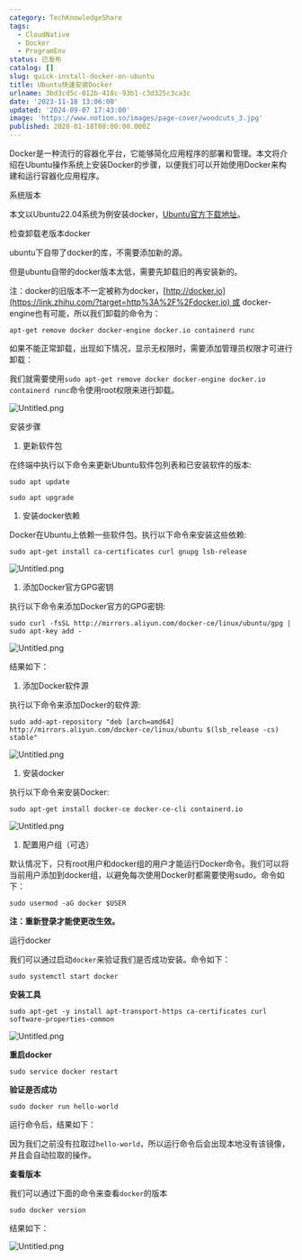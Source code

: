 ```yaml
---
category: TechKnowledgeShare
tags:
  - CloudNative
  - Docker
  - ProgramEnv
status: 已发布
catalog: []
slug: quick-install-docker-on-ubuntu
title: Ubuntu快速安装Docker
urlname: 3bd3cd5c-012b-418c-93b1-c3d325c3ca3c
date: '2023-11-18 13:06:00'
updated: '2024-09-07 17:43:00'
image: 'https://www.notion.so/images/page-cover/woodcuts_3.jpg'
published: 2020-01-18T08:00:00.000Z
---
```


Docker是一种流行的容器化平台，它能够简化应用程序的部署和管理。本文将介绍在Ubuntu操作系统上安装Docker的步骤，以便我们可以开始使用Docker来构建和运行容器化应用程序。


系统版本


本文以Ubuntu22.04系统为例安装docker，[Ubuntu官方下载地址](https://link.zhihu.com/?target=https%3A%2F%2Fubuntu.com%2Fdownload)。


检查卸载老版本docker


ubuntu下自带了docker的库，不需要添加新的源。


但是ubuntu自带的docker版本太低，需要先卸载旧的再安装新的。


注：docker的旧版本不一定被称为docker，[http://docker.io](https://link.zhihu.com/?target=http%3A%2F%2Fdocker.io) 或 docker-engine也有可能，所以我们卸载的命令为：


`apt-get remove docker docker-engine docker.io containerd runc`


如果不能正常卸载，出现如下情况，显示无权限时，需要添加管理员权限才可进行卸载：


我们就需要使用`sudo apt-get remove docker docker-engine docker.io containerd runc`命令使用root权限来进行卸载。


![Untitled.png](https://prod-files-secure.s3.us-west-2.amazonaws.com/5d24fe63-e567-4804-86f9-9fdc62e13082/39952d0f-7851-4550-b715-72a33876c773/Untitled.png?X-Amz-Algorithm=AWS4-HMAC-SHA256&X-Amz-Content-Sha256=UNSIGNED-PAYLOAD&X-Amz-Credential=ASIAZI2LB4667A4Q4NWY%2F20250316%2Fus-west-2%2Fs3%2Faws4_request&X-Amz-Date=20250316T213235Z&X-Amz-Expires=3600&X-Amz-Security-Token=IQoJb3JpZ2luX2VjEN3%2F%2F%2F%2F%2F%2F%2F%2F%2F%2FwEaCXVzLXdlc3QtMiJHMEUCIH%2B8US%2BsoDLbp97dvCvkU7SI5s9CoxffFB3niDnJGM0tAiEAq9%2BypKFmGjOWIJ3Y%2Fl0X5NJChix9XjX6HuXKykGGngMq%2FwMINhAAGgw2Mzc0MjMxODM4MDUiDGme3Vivrb7cozhgjircAy2WWamdsUxsmUawNfHYTdDPirEQRIseiU5D7raYblf%2B0bCp1bxD225TQ%2B96EBX%2By1KEKv7JdE6AX9n0rdBpgsnle%2B9X9UXSYtk0WHv4QB9lq2vIJgtDpFoi6o%2BNwy%2F1k5TolcAmpeFni%2BvG5de0b0GRAeeV0kUwXa5fCKlNE6o04asVuBU0QquOaViY3XKTLuIWPzfeL2N%2FU2Ydtl9GhH9pcSOosUDbbWIHcEsoXfZV1GtCF89ztsdelkKoCoFje0%2F2Z4xTX3UJGXdBgB5ZNc1%2BW27PM6RRZh9V462rRK9GRjsKv7jYp6DtlWISPVzAU3IPyPjfbCKDmqihshnFdLO8AO43KULGdNZQqsZfJDpc15lSTYW67b8Oyem3%2FKwhP68LkxBpUFJie0QFdYEJ2Cw%2BO%2FGLNDeIgovV%2FiaosjNXyOd7y6m5WKbJeUC9l%2FqZOrk%2FXXJssCCXI7rWeg%2Fy8J5DESNE3%2B2vudCnfyc0MjmtAsYYOiPgV0BwrKbFgecF9AfPkOuF4iy4p8usPqhYcwKNm36zlwjUlPto6qnifZGjO8PLGMcdPDijqZW10XFJOgbxSWNs9fXiCoD5Zwg0o1LcwnqwCn%2BTegIYl6dIvfTq1H6x1SzRm8CXoUSGMOj83L4GOqUBNTg%2B%2FpWneMSAbqb1hOIe1rKjBCKrR4ixds7kyNAAek%2Bv1SXrUjAOQqNhsDGVKEcee4udX7yl1CCOm3GmgHTYKRJt15DORRvQeOSKE2s6k0LmoeriWiPIF45GCqBaKconbOk0p0Mlu%2FUPljuoqkoX2USCz1%2BN%2BrlzPfHO2pzgswymZ0Nlor8Rs5t2ixCol1fpW%2BtF2d82S3EVcm4CZOORWojA3czI&X-Amz-Signature=d1d35efd24447e9fe26f4fae76dbbe57876e0ebbfb846f9823ef0c7992913693&X-Amz-SignedHeaders=host&x-id=GetObject)


安装步骤

1. 更新软件包

在终端中执行以下命令来更新Ubuntu软件包列表和已安装软件的版本:


`sudo apt update`


`sudo apt upgrade`

1. 安装docker依赖

Docker在Ubuntu上依赖一些软件包。执行以下命令来安装这些依赖:


`sudo apt-get install ca-certificates curl gnupg lsb-release`


![Untitled.png](https://prod-files-secure.s3.us-west-2.amazonaws.com/5d24fe63-e567-4804-86f9-9fdc62e13082/b5a549a8-6621-4824-a151-93e8b0592f14/Untitled.png?X-Amz-Algorithm=AWS4-HMAC-SHA256&X-Amz-Content-Sha256=UNSIGNED-PAYLOAD&X-Amz-Credential=ASIAZI2LB4667A4Q4NWY%2F20250316%2Fus-west-2%2Fs3%2Faws4_request&X-Amz-Date=20250316T213235Z&X-Amz-Expires=3600&X-Amz-Security-Token=IQoJb3JpZ2luX2VjEN3%2F%2F%2F%2F%2F%2F%2F%2F%2F%2FwEaCXVzLXdlc3QtMiJHMEUCIH%2B8US%2BsoDLbp97dvCvkU7SI5s9CoxffFB3niDnJGM0tAiEAq9%2BypKFmGjOWIJ3Y%2Fl0X5NJChix9XjX6HuXKykGGngMq%2FwMINhAAGgw2Mzc0MjMxODM4MDUiDGme3Vivrb7cozhgjircAy2WWamdsUxsmUawNfHYTdDPirEQRIseiU5D7raYblf%2B0bCp1bxD225TQ%2B96EBX%2By1KEKv7JdE6AX9n0rdBpgsnle%2B9X9UXSYtk0WHv4QB9lq2vIJgtDpFoi6o%2BNwy%2F1k5TolcAmpeFni%2BvG5de0b0GRAeeV0kUwXa5fCKlNE6o04asVuBU0QquOaViY3XKTLuIWPzfeL2N%2FU2Ydtl9GhH9pcSOosUDbbWIHcEsoXfZV1GtCF89ztsdelkKoCoFje0%2F2Z4xTX3UJGXdBgB5ZNc1%2BW27PM6RRZh9V462rRK9GRjsKv7jYp6DtlWISPVzAU3IPyPjfbCKDmqihshnFdLO8AO43KULGdNZQqsZfJDpc15lSTYW67b8Oyem3%2FKwhP68LkxBpUFJie0QFdYEJ2Cw%2BO%2FGLNDeIgovV%2FiaosjNXyOd7y6m5WKbJeUC9l%2FqZOrk%2FXXJssCCXI7rWeg%2Fy8J5DESNE3%2B2vudCnfyc0MjmtAsYYOiPgV0BwrKbFgecF9AfPkOuF4iy4p8usPqhYcwKNm36zlwjUlPto6qnifZGjO8PLGMcdPDijqZW10XFJOgbxSWNs9fXiCoD5Zwg0o1LcwnqwCn%2BTegIYl6dIvfTq1H6x1SzRm8CXoUSGMOj83L4GOqUBNTg%2B%2FpWneMSAbqb1hOIe1rKjBCKrR4ixds7kyNAAek%2Bv1SXrUjAOQqNhsDGVKEcee4udX7yl1CCOm3GmgHTYKRJt15DORRvQeOSKE2s6k0LmoeriWiPIF45GCqBaKconbOk0p0Mlu%2FUPljuoqkoX2USCz1%2BN%2BrlzPfHO2pzgswymZ0Nlor8Rs5t2ixCol1fpW%2BtF2d82S3EVcm4CZOORWojA3czI&X-Amz-Signature=b3be1914514e07215e2470e86bdc630ce8ec75c07404266f341c6c9e61290654&X-Amz-SignedHeaders=host&x-id=GetObject)

1. 添加Docker官方GPG密钥

执行以下命令来添加Docker官方的GPG密钥:


`sudo curl -fsSL http://mirrors.aliyun.com/docker-ce/linux/ubuntu/gpg | sudo apt-key add -`


![Untitled.png](https://prod-files-secure.s3.us-west-2.amazonaws.com/5d24fe63-e567-4804-86f9-9fdc62e13082/98014b5e-f5b7-4b16-804e-ab6917971bd3/Untitled.png?X-Amz-Algorithm=AWS4-HMAC-SHA256&X-Amz-Content-Sha256=UNSIGNED-PAYLOAD&X-Amz-Credential=ASIAZI2LB4667A4Q4NWY%2F20250316%2Fus-west-2%2Fs3%2Faws4_request&X-Amz-Date=20250316T213235Z&X-Amz-Expires=3600&X-Amz-Security-Token=IQoJb3JpZ2luX2VjEN3%2F%2F%2F%2F%2F%2F%2F%2F%2F%2FwEaCXVzLXdlc3QtMiJHMEUCIH%2B8US%2BsoDLbp97dvCvkU7SI5s9CoxffFB3niDnJGM0tAiEAq9%2BypKFmGjOWIJ3Y%2Fl0X5NJChix9XjX6HuXKykGGngMq%2FwMINhAAGgw2Mzc0MjMxODM4MDUiDGme3Vivrb7cozhgjircAy2WWamdsUxsmUawNfHYTdDPirEQRIseiU5D7raYblf%2B0bCp1bxD225TQ%2B96EBX%2By1KEKv7JdE6AX9n0rdBpgsnle%2B9X9UXSYtk0WHv4QB9lq2vIJgtDpFoi6o%2BNwy%2F1k5TolcAmpeFni%2BvG5de0b0GRAeeV0kUwXa5fCKlNE6o04asVuBU0QquOaViY3XKTLuIWPzfeL2N%2FU2Ydtl9GhH9pcSOosUDbbWIHcEsoXfZV1GtCF89ztsdelkKoCoFje0%2F2Z4xTX3UJGXdBgB5ZNc1%2BW27PM6RRZh9V462rRK9GRjsKv7jYp6DtlWISPVzAU3IPyPjfbCKDmqihshnFdLO8AO43KULGdNZQqsZfJDpc15lSTYW67b8Oyem3%2FKwhP68LkxBpUFJie0QFdYEJ2Cw%2BO%2FGLNDeIgovV%2FiaosjNXyOd7y6m5WKbJeUC9l%2FqZOrk%2FXXJssCCXI7rWeg%2Fy8J5DESNE3%2B2vudCnfyc0MjmtAsYYOiPgV0BwrKbFgecF9AfPkOuF4iy4p8usPqhYcwKNm36zlwjUlPto6qnifZGjO8PLGMcdPDijqZW10XFJOgbxSWNs9fXiCoD5Zwg0o1LcwnqwCn%2BTegIYl6dIvfTq1H6x1SzRm8CXoUSGMOj83L4GOqUBNTg%2B%2FpWneMSAbqb1hOIe1rKjBCKrR4ixds7kyNAAek%2Bv1SXrUjAOQqNhsDGVKEcee4udX7yl1CCOm3GmgHTYKRJt15DORRvQeOSKE2s6k0LmoeriWiPIF45GCqBaKconbOk0p0Mlu%2FUPljuoqkoX2USCz1%2BN%2BrlzPfHO2pzgswymZ0Nlor8Rs5t2ixCol1fpW%2BtF2d82S3EVcm4CZOORWojA3czI&X-Amz-Signature=961444ebdbf598ace9c32e8009b89749afc79f2303ed22b865bed2aaaec4c79f&X-Amz-SignedHeaders=host&x-id=GetObject)


结果如下：

1. 添加Docker软件源

执行以下命令来添加Docker的软件源:


`sudo add-apt-repository "deb [arch=amd64] http://mirrors.aliyun.com/docker-ce/linux/ubuntu $(lsb_release -cs) stable"`


![Untitled.png](https://prod-files-secure.s3.us-west-2.amazonaws.com/5d24fe63-e567-4804-86f9-9fdc62e13082/7fc5bdbe-9d4c-48b8-ba03-3309380f47ba/Untitled.png?X-Amz-Algorithm=AWS4-HMAC-SHA256&X-Amz-Content-Sha256=UNSIGNED-PAYLOAD&X-Amz-Credential=ASIAZI2LB4667A4Q4NWY%2F20250316%2Fus-west-2%2Fs3%2Faws4_request&X-Amz-Date=20250316T213235Z&X-Amz-Expires=3600&X-Amz-Security-Token=IQoJb3JpZ2luX2VjEN3%2F%2F%2F%2F%2F%2F%2F%2F%2F%2FwEaCXVzLXdlc3QtMiJHMEUCIH%2B8US%2BsoDLbp97dvCvkU7SI5s9CoxffFB3niDnJGM0tAiEAq9%2BypKFmGjOWIJ3Y%2Fl0X5NJChix9XjX6HuXKykGGngMq%2FwMINhAAGgw2Mzc0MjMxODM4MDUiDGme3Vivrb7cozhgjircAy2WWamdsUxsmUawNfHYTdDPirEQRIseiU5D7raYblf%2B0bCp1bxD225TQ%2B96EBX%2By1KEKv7JdE6AX9n0rdBpgsnle%2B9X9UXSYtk0WHv4QB9lq2vIJgtDpFoi6o%2BNwy%2F1k5TolcAmpeFni%2BvG5de0b0GRAeeV0kUwXa5fCKlNE6o04asVuBU0QquOaViY3XKTLuIWPzfeL2N%2FU2Ydtl9GhH9pcSOosUDbbWIHcEsoXfZV1GtCF89ztsdelkKoCoFje0%2F2Z4xTX3UJGXdBgB5ZNc1%2BW27PM6RRZh9V462rRK9GRjsKv7jYp6DtlWISPVzAU3IPyPjfbCKDmqihshnFdLO8AO43KULGdNZQqsZfJDpc15lSTYW67b8Oyem3%2FKwhP68LkxBpUFJie0QFdYEJ2Cw%2BO%2FGLNDeIgovV%2FiaosjNXyOd7y6m5WKbJeUC9l%2FqZOrk%2FXXJssCCXI7rWeg%2Fy8J5DESNE3%2B2vudCnfyc0MjmtAsYYOiPgV0BwrKbFgecF9AfPkOuF4iy4p8usPqhYcwKNm36zlwjUlPto6qnifZGjO8PLGMcdPDijqZW10XFJOgbxSWNs9fXiCoD5Zwg0o1LcwnqwCn%2BTegIYl6dIvfTq1H6x1SzRm8CXoUSGMOj83L4GOqUBNTg%2B%2FpWneMSAbqb1hOIe1rKjBCKrR4ixds7kyNAAek%2Bv1SXrUjAOQqNhsDGVKEcee4udX7yl1CCOm3GmgHTYKRJt15DORRvQeOSKE2s6k0LmoeriWiPIF45GCqBaKconbOk0p0Mlu%2FUPljuoqkoX2USCz1%2BN%2BrlzPfHO2pzgswymZ0Nlor8Rs5t2ixCol1fpW%2BtF2d82S3EVcm4CZOORWojA3czI&X-Amz-Signature=13f8c8f09701ac3893db0ec446d1467d1ab989a58185e248fb4147b18d2ba540&X-Amz-SignedHeaders=host&x-id=GetObject)

1. 安装docker

执行以下命令来安装Docker:


`sudo apt-get install docker-ce docker-ce-cli containerd.io`


![Untitled.png](https://prod-files-secure.s3.us-west-2.amazonaws.com/5d24fe63-e567-4804-86f9-9fdc62e13082/d5ede442-ffc5-49c3-a76a-76559a797244/Untitled.png?X-Amz-Algorithm=AWS4-HMAC-SHA256&X-Amz-Content-Sha256=UNSIGNED-PAYLOAD&X-Amz-Credential=ASIAZI2LB4667A4Q4NWY%2F20250316%2Fus-west-2%2Fs3%2Faws4_request&X-Amz-Date=20250316T213235Z&X-Amz-Expires=3600&X-Amz-Security-Token=IQoJb3JpZ2luX2VjEN3%2F%2F%2F%2F%2F%2F%2F%2F%2F%2FwEaCXVzLXdlc3QtMiJHMEUCIH%2B8US%2BsoDLbp97dvCvkU7SI5s9CoxffFB3niDnJGM0tAiEAq9%2BypKFmGjOWIJ3Y%2Fl0X5NJChix9XjX6HuXKykGGngMq%2FwMINhAAGgw2Mzc0MjMxODM4MDUiDGme3Vivrb7cozhgjircAy2WWamdsUxsmUawNfHYTdDPirEQRIseiU5D7raYblf%2B0bCp1bxD225TQ%2B96EBX%2By1KEKv7JdE6AX9n0rdBpgsnle%2B9X9UXSYtk0WHv4QB9lq2vIJgtDpFoi6o%2BNwy%2F1k5TolcAmpeFni%2BvG5de0b0GRAeeV0kUwXa5fCKlNE6o04asVuBU0QquOaViY3XKTLuIWPzfeL2N%2FU2Ydtl9GhH9pcSOosUDbbWIHcEsoXfZV1GtCF89ztsdelkKoCoFje0%2F2Z4xTX3UJGXdBgB5ZNc1%2BW27PM6RRZh9V462rRK9GRjsKv7jYp6DtlWISPVzAU3IPyPjfbCKDmqihshnFdLO8AO43KULGdNZQqsZfJDpc15lSTYW67b8Oyem3%2FKwhP68LkxBpUFJie0QFdYEJ2Cw%2BO%2FGLNDeIgovV%2FiaosjNXyOd7y6m5WKbJeUC9l%2FqZOrk%2FXXJssCCXI7rWeg%2Fy8J5DESNE3%2B2vudCnfyc0MjmtAsYYOiPgV0BwrKbFgecF9AfPkOuF4iy4p8usPqhYcwKNm36zlwjUlPto6qnifZGjO8PLGMcdPDijqZW10XFJOgbxSWNs9fXiCoD5Zwg0o1LcwnqwCn%2BTegIYl6dIvfTq1H6x1SzRm8CXoUSGMOj83L4GOqUBNTg%2B%2FpWneMSAbqb1hOIe1rKjBCKrR4ixds7kyNAAek%2Bv1SXrUjAOQqNhsDGVKEcee4udX7yl1CCOm3GmgHTYKRJt15DORRvQeOSKE2s6k0LmoeriWiPIF45GCqBaKconbOk0p0Mlu%2FUPljuoqkoX2USCz1%2BN%2BrlzPfHO2pzgswymZ0Nlor8Rs5t2ixCol1fpW%2BtF2d82S3EVcm4CZOORWojA3czI&X-Amz-Signature=89382c277b6a9b546df03fe56c78d879e9749b51e205d31b9e7f845843bc54c7&X-Amz-SignedHeaders=host&x-id=GetObject)

1. 配置用户组（可选）

默认情况下，只有root用户和docker组的用户才能运行Docker命令。我们可以将当前用户添加到docker组，以避免每次使用Docker时都需要使用sudo。命令如下：


`sudo usermod -aG docker $USER`


**注：重新登录才能使更改生效。**


运行docker


我们可以通过启动`docker`来验证我们是否成功安装。命令如下：


`sudo systemctl start docker`


**安装工具**


`sudo apt-get -y install apt-transport-https ca-certificates curl software-properties-common`


![Untitled.png](https://prod-files-secure.s3.us-west-2.amazonaws.com/5d24fe63-e567-4804-86f9-9fdc62e13082/0c3615c1-94db-46f5-9743-68bb221a9964/Untitled.png?X-Amz-Algorithm=AWS4-HMAC-SHA256&X-Amz-Content-Sha256=UNSIGNED-PAYLOAD&X-Amz-Credential=ASIAZI2LB4667A4Q4NWY%2F20250316%2Fus-west-2%2Fs3%2Faws4_request&X-Amz-Date=20250316T213235Z&X-Amz-Expires=3600&X-Amz-Security-Token=IQoJb3JpZ2luX2VjEN3%2F%2F%2F%2F%2F%2F%2F%2F%2F%2FwEaCXVzLXdlc3QtMiJHMEUCIH%2B8US%2BsoDLbp97dvCvkU7SI5s9CoxffFB3niDnJGM0tAiEAq9%2BypKFmGjOWIJ3Y%2Fl0X5NJChix9XjX6HuXKykGGngMq%2FwMINhAAGgw2Mzc0MjMxODM4MDUiDGme3Vivrb7cozhgjircAy2WWamdsUxsmUawNfHYTdDPirEQRIseiU5D7raYblf%2B0bCp1bxD225TQ%2B96EBX%2By1KEKv7JdE6AX9n0rdBpgsnle%2B9X9UXSYtk0WHv4QB9lq2vIJgtDpFoi6o%2BNwy%2F1k5TolcAmpeFni%2BvG5de0b0GRAeeV0kUwXa5fCKlNE6o04asVuBU0QquOaViY3XKTLuIWPzfeL2N%2FU2Ydtl9GhH9pcSOosUDbbWIHcEsoXfZV1GtCF89ztsdelkKoCoFje0%2F2Z4xTX3UJGXdBgB5ZNc1%2BW27PM6RRZh9V462rRK9GRjsKv7jYp6DtlWISPVzAU3IPyPjfbCKDmqihshnFdLO8AO43KULGdNZQqsZfJDpc15lSTYW67b8Oyem3%2FKwhP68LkxBpUFJie0QFdYEJ2Cw%2BO%2FGLNDeIgovV%2FiaosjNXyOd7y6m5WKbJeUC9l%2FqZOrk%2FXXJssCCXI7rWeg%2Fy8J5DESNE3%2B2vudCnfyc0MjmtAsYYOiPgV0BwrKbFgecF9AfPkOuF4iy4p8usPqhYcwKNm36zlwjUlPto6qnifZGjO8PLGMcdPDijqZW10XFJOgbxSWNs9fXiCoD5Zwg0o1LcwnqwCn%2BTegIYl6dIvfTq1H6x1SzRm8CXoUSGMOj83L4GOqUBNTg%2B%2FpWneMSAbqb1hOIe1rKjBCKrR4ixds7kyNAAek%2Bv1SXrUjAOQqNhsDGVKEcee4udX7yl1CCOm3GmgHTYKRJt15DORRvQeOSKE2s6k0LmoeriWiPIF45GCqBaKconbOk0p0Mlu%2FUPljuoqkoX2USCz1%2BN%2BrlzPfHO2pzgswymZ0Nlor8Rs5t2ixCol1fpW%2BtF2d82S3EVcm4CZOORWojA3czI&X-Amz-Signature=58f2574be9f14e8e93bfddc8bd6b9b316081f9890704d5faf9a2aa9bf812fe52&X-Amz-SignedHeaders=host&x-id=GetObject)


**重启docker**


`sudo service docker restart`


**验证是否成功**


`sudo docker run hello-world`


运行命令后，结果如下：


因为我们之前没有拉取过`hello-world`，所以运行命令后会出现本地没有该镜像，并且会自动拉取的操作。


**查看版本**


我们可以通过下面的命令来查看`docker`的版本


`sudo docker version`


结果如下：


![Untitled.png](https://prod-files-secure.s3.us-west-2.amazonaws.com/5d24fe63-e567-4804-86f9-9fdc62e13082/efdb509a-3c1e-41a3-91ee-a1bd88793688/Untitled.png?X-Amz-Algorithm=AWS4-HMAC-SHA256&X-Amz-Content-Sha256=UNSIGNED-PAYLOAD&X-Amz-Credential=ASIAZI2LB4667A4Q4NWY%2F20250316%2Fus-west-2%2Fs3%2Faws4_request&X-Amz-Date=20250316T213235Z&X-Amz-Expires=3600&X-Amz-Security-Token=IQoJb3JpZ2luX2VjEN3%2F%2F%2F%2F%2F%2F%2F%2F%2F%2FwEaCXVzLXdlc3QtMiJHMEUCIH%2B8US%2BsoDLbp97dvCvkU7SI5s9CoxffFB3niDnJGM0tAiEAq9%2BypKFmGjOWIJ3Y%2Fl0X5NJChix9XjX6HuXKykGGngMq%2FwMINhAAGgw2Mzc0MjMxODM4MDUiDGme3Vivrb7cozhgjircAy2WWamdsUxsmUawNfHYTdDPirEQRIseiU5D7raYblf%2B0bCp1bxD225TQ%2B96EBX%2By1KEKv7JdE6AX9n0rdBpgsnle%2B9X9UXSYtk0WHv4QB9lq2vIJgtDpFoi6o%2BNwy%2F1k5TolcAmpeFni%2BvG5de0b0GRAeeV0kUwXa5fCKlNE6o04asVuBU0QquOaViY3XKTLuIWPzfeL2N%2FU2Ydtl9GhH9pcSOosUDbbWIHcEsoXfZV1GtCF89ztsdelkKoCoFje0%2F2Z4xTX3UJGXdBgB5ZNc1%2BW27PM6RRZh9V462rRK9GRjsKv7jYp6DtlWISPVzAU3IPyPjfbCKDmqihshnFdLO8AO43KULGdNZQqsZfJDpc15lSTYW67b8Oyem3%2FKwhP68LkxBpUFJie0QFdYEJ2Cw%2BO%2FGLNDeIgovV%2FiaosjNXyOd7y6m5WKbJeUC9l%2FqZOrk%2FXXJssCCXI7rWeg%2Fy8J5DESNE3%2B2vudCnfyc0MjmtAsYYOiPgV0BwrKbFgecF9AfPkOuF4iy4p8usPqhYcwKNm36zlwjUlPto6qnifZGjO8PLGMcdPDijqZW10XFJOgbxSWNs9fXiCoD5Zwg0o1LcwnqwCn%2BTegIYl6dIvfTq1H6x1SzRm8CXoUSGMOj83L4GOqUBNTg%2B%2FpWneMSAbqb1hOIe1rKjBCKrR4ixds7kyNAAek%2Bv1SXrUjAOQqNhsDGVKEcee4udX7yl1CCOm3GmgHTYKRJt15DORRvQeOSKE2s6k0LmoeriWiPIF45GCqBaKconbOk0p0Mlu%2FUPljuoqkoX2USCz1%2BN%2BrlzPfHO2pzgswymZ0Nlor8Rs5t2ixCol1fpW%2BtF2d82S3EVcm4CZOORWojA3czI&X-Amz-Signature=c7e3bb594c3b3a97bc69c89a2e3f95c0b4594f3d497b273605da426e16205d84&X-Amz-SignedHeaders=host&x-id=GetObject)

